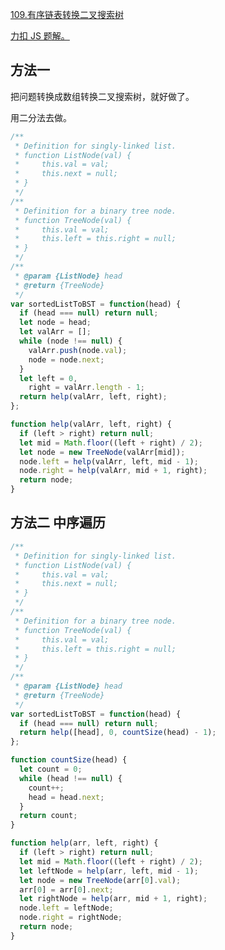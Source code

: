 [109.有序链表转换二叉搜索树](https://leetcode-cn.com/problems/convert-sorted-list-to-binary-search-tree/submissions/)

[力扣 JS 题解。](https://github.com/GuYueJiaJie/blog/blob/master/%E7%AE%97%E6%B3%95%E4%B8%8E%E6%95%B0%E6%8D%AE%E7%BB%93%E6%9E%84/README.md)

## 方法一

把问题转换成数组转换二叉搜索树，就好做了。

用二分法去做。

```javascript
/**
 * Definition for singly-linked list.
 * function ListNode(val) {
 *     this.val = val;
 *     this.next = null;
 * }
 */
/**
 * Definition for a binary tree node.
 * function TreeNode(val) {
 *     this.val = val;
 *     this.left = this.right = null;
 * }
 */
/**
 * @param {ListNode} head
 * @return {TreeNode}
 */
var sortedListToBST = function(head) {
  if (head === null) return null;
  let node = head;
  let valArr = [];
  while (node !== null) {
    valArr.push(node.val);
    node = node.next;
  }
  let left = 0,
    right = valArr.length - 1;
  return help(valArr, left, right);
};

function help(valArr, left, right) {
  if (left > right) return null;
  let mid = Math.floor((left + right) / 2);
  let node = new TreeNode(valArr[mid]);
  node.left = help(valArr, left, mid - 1);
  node.right = help(valArr, mid + 1, right);
  return node;
}
```

## 方法二 中序遍历

```javascript
/**
 * Definition for singly-linked list.
 * function ListNode(val) {
 *     this.val = val;
 *     this.next = null;
 * }
 */
/**
 * Definition for a binary tree node.
 * function TreeNode(val) {
 *     this.val = val;
 *     this.left = this.right = null;
 * }
 */
/**
 * @param {ListNode} head
 * @return {TreeNode}
 */
var sortedListToBST = function(head) {
  if (head === null) return null;
  return help([head], 0, countSize(head) - 1);
};

function countSize(head) {
  let count = 0;
  while (head !== null) {
    count++;
    head = head.next;
  }
  return count;
}

function help(arr, left, right) {
  if (left > right) return null;
  let mid = Math.floor((left + right) / 2);
  let leftNode = help(arr, left, mid - 1);
  let node = new TreeNode(arr[0].val);
  arr[0] = arr[0].next;
  let rightNode = help(arr, mid + 1, right);
  node.left = leftNode;
  node.right = rightNode;
  return node;
}
```
